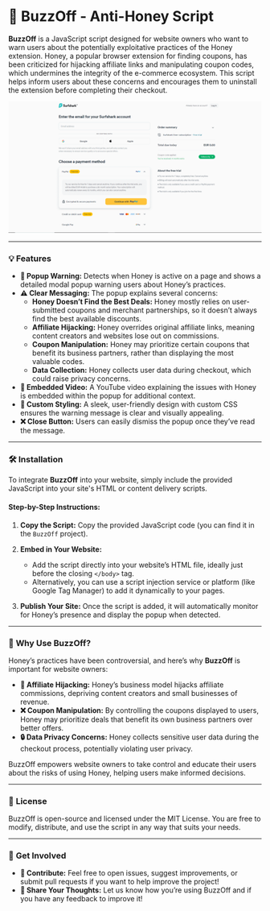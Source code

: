 # 🚫 **BuzzOff** - Anti-Honey Script

**BuzzOff** is a JavaScript script designed for website owners who want to warn users about the potentially exploitative practices of the Honey extension. Honey, a popular browser extension for finding coupons, has been criticized for hijacking affiliate links and manipulating coupon codes, which undermines the integrity of the e-commerce ecosystem. This script helps inform users about these concerns and encourages them to uninstall the extension before completing their checkout.

![How it works](https://github.com/immortalized/BuzzOff/blob/main/buzzoff.gif)

---

### 💡 **Features**

- **🚨 Popup Warning:** Detects when Honey is active on a page and shows a detailed modal popup warning users about Honey’s practices.
- **⚠️ Clear Messaging:** The popup explains several concerns:
  - **Honey Doesn’t Find the Best Deals:** Honey mostly relies on user-submitted coupons and merchant partnerships, so it doesn’t always find the best available discounts.
  - **Affiliate Hijacking:** Honey overrides original affiliate links, meaning content creators and websites lose out on commissions.
  - **Coupon Manipulation:** Honey may prioritize certain coupons that benefit its business partners, rather than displaying the most valuable codes.
  - **Data Collection:** Honey collects user data during checkout, which could raise privacy concerns.
- **🎥 Embedded Video:** A YouTube video explaining the issues with Honey is embedded within the popup for additional context.
- **🎨 Custom Styling:** A sleek, user-friendly design with custom CSS ensures the warning message is clear and visually appealing.
- **❌ Close Button:** Users can easily dismiss the popup once they’ve read the message.

---

### 🛠️ **Installation**

To integrate **BuzzOff** into your website, simply include the provided JavaScript into your site's HTML or content delivery scripts.

#### Step-by-Step Instructions:

1. **Copy the Script:** Copy the provided JavaScript code (you can find it in the `BuzzOff` project).
   
2. **Embed in Your Website:**
   - Add the script directly into your website’s HTML file, ideally just before the closing `</body>` tag.
   - Alternatively, you can use a script injection service or platform (like Google Tag Manager) to add it dynamically to your pages.

3. **Publish Your Site:** Once the script is added, it will automatically monitor for Honey’s presence and display the popup when detected.

---

### 🌟 **Why Use BuzzOff?**

Honey’s practices have been controversial, and here’s why **BuzzOff** is important for website owners:

- **💸 Affiliate Hijacking:** Honey’s business model hijacks affiliate commissions, depriving content creators and small businesses of revenue.
- **❌ Coupon Manipulation:** By controlling the coupons displayed to users, Honey may prioritize deals that benefit its own business partners over better offers.
- **🔒 Data Privacy Concerns:** Honey collects sensitive user data during the checkout process, potentially violating user privacy.
  
BuzzOff empowers website owners to take control and educate their users about the risks of using Honey, helping users make informed decisions.

---

### 📝 **License**

BuzzOff is open-source and licensed under the MIT License. You are free to modify, distribute, and use the script in any way that suits your needs.

---

### 📣 **Get Involved**

- **🤝 Contribute:** Feel free to open issues, suggest improvements, or submit pull requests if you want to help improve the project!
- **💬 Share Your Thoughts:** Let us know how you’re using BuzzOff and if you have any feedback to improve it!
